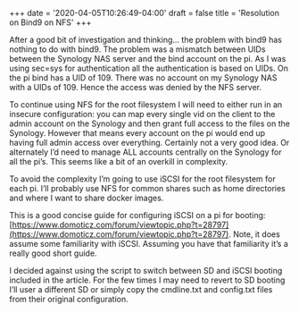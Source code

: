 +++
date = '2020-04-05T10:26:49-04:00'
draft = false
title = 'Resolution on Bind9 on NFS'
+++

After a good bit of investigation and thinking… the problem with bind9 has nothing to do with bind9. The problem was a mismatch between UIDs between the Synology NAS server and the bind account on the pi. As I was using sec=sys for authentication all the authentication is based on UIDs. On the pi bind has a UID of 109. There was no account on my Synology NAS with a UIDs of 109. Hence the access was denied by the NFS server.

To continue using NFS for the root filesystem I will need to either run in an insecure configuration: you can map every single vid on the client to the admin account on the Synology and then grant full access to the files on the Synology. However that means every account on the pi would end up having full admin access over everything. Certainly not a very good idea. Or alternately I’d need to manage ALL accounts centrally on the Synology for all the pi’s. This seems like a bit of an overkill in complexity.

To avoid the complexity I’m going to use iSCSI for the root filesystem for each pi. I’ll probably use NFS for common shares such as home directories and where I want to share docker images.

This is a good concise guide for configuring iSCSI on a pi for booting: [https://www.domoticz.com/forum/viewtopic.php?t=28797](https://www.domoticz.com/forum/viewtopic.php?t=28797).  Note, it does assume some familiarity with iSCSI. Assuming you have that familiarity it’s a really good short guide.

I decided against using the script to switch between SD and iSCSI booting included in the article. For the few times I may need to revert to SD booting I’ll user a different SD or simply copy the cmdline.txt and config.txt files from their original configuration.

